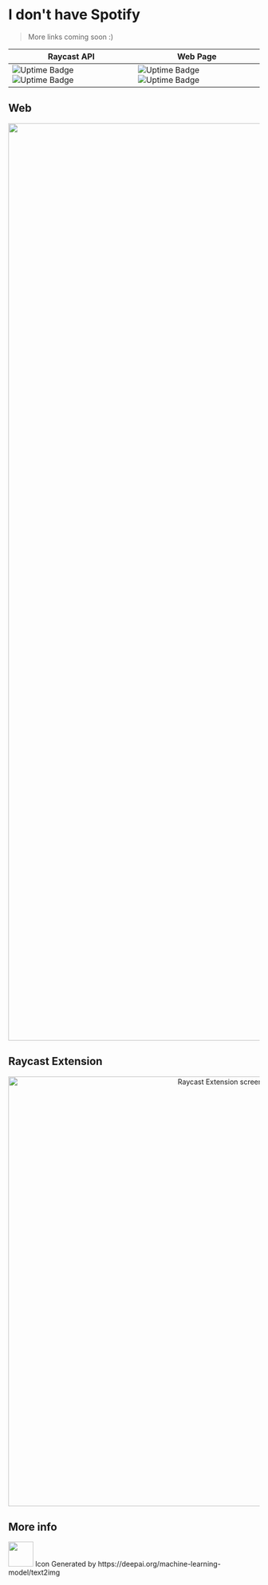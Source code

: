 # I don't have Spotify

> More links coming soon :)

| Raycast API                                                                                                                                                                       | Web Page                                                                                                                                                                                        |
| --------------------------------------------------------------------------------------------------------------------------------------------------------------------------------- | ----------------------------------------------------------------------------------------------------------------------------------------------------------------------------------------------- |
| ![Uptime Badge](https://uptime.donado.co/api/badge/3/uptime/24?labelPrefix=API%20&labelSuffix=h) ![Uptime Badge](https://uptime.donado.co/api/badge/3/ping/24?labelPrefix=API%20) | ![Uptime Badge](https://uptime.donado.co/api/badge/2/uptime/24?labelPrefix=Web%20Page%20&labelSuffix=h) ![Uptime Badge](https://uptime.donado.co/api/badge/2/ping/24?labelPrefix=Web%20Page%20) |

## Web

<div align="center">
  <img width="1840" alt="Website screenshot" src="https://github.com/sjdonado/idonthavespotify/assets/27580836/4a243d5e-0ab6-4174-9c79-baf5f2cff98a">
</div>

## Raycast Extension

<a href="https://raycast.com/sjdonado/idonthavespotify" target="_blank">
  <div align="center">
    <img width="862" alt="Raycast Extension screenshot" src="https://github.com/sjdonado/idonthavespotify/assets/27580836/0edcb1da-f3f4-4a0b-be2f-e767dbbb62b5">
  </div>
</a>

## More info

<img width=50 src="https://user-images.githubusercontent.com/27580836/227801051-a71d389e-2510-4965-a23e-d7478fe28f13.jpeg"/>
Icon Generated by https://deepai.org/machine-learning-model/text2img
